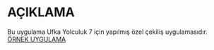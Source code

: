 
# AÇIKLAMA

Bu uygulama Ufka Yolculuk 7 için yapılmış özel çekiliş uygulamasıdır.
[ÖRNEK UYGULAMA](https://feyzullahyildiz.github.io/uy_raffle)

